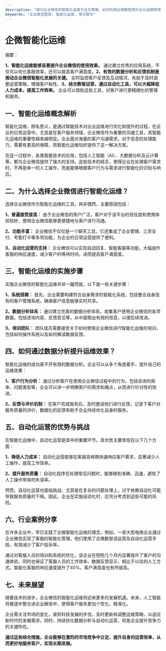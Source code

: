 ```yaml
---
description: "探讨企业微信的智能化运维方法与策略，如何利用企微数智提升企业运营效率、优化客户管理。"
keywords: "企业微信营销, 智能化运维, 聚合聊天"
---
```

# 企微智能化运维

摘要：

**1、智能化运维能够显著提升企业微信的使用效果。** 通过建立优秀的应用系统，不仅可以优化客服效率，还可以提高客户满意度。**2、有效的数据分析和反馈机制是推动企业微信智能化发展的关键。** 实时监控客户反馈及互动情况，有助于及时调整运营策略，增强客户粘性。**3、结合数智运营，通过自动化工具，可以大幅降低人力成本，提高工作效率。** 企业可以借助这些工具，对客户进行更精细化的管理和服务。

## 一、智能化运维概念解析

智能化运维，顾名思义，是通过智能技术对企业运维进行优化和提升的过程。在企业的日常运营中，尤其是在客户服务领域，企业微信作为重要的沟通工具，其智能化运维的重要性越来越明显。企业面对海量的客户沟通需求，对于信息的处理能力，需要有更高的保障，而智能化运维恰好提供了这一解决方案。

在这一过程中，各类智能技术的应用，包括人工智能（AI）、大数据分析及云计算等，都为企业微信提供了强大的支持。这些技术的结合，使得企业在处理客户需求时，不再是单一的人工操作，而是能够根据客户行为与需求进行智能化的识别与响应。

## 二、为什么选择企业微信进行智能化运维？

选择企业微信作为智能化运维的工具，并非偶然，主要原因包括：

**1、普遍接受度高：** 由于企业微信的用户广泛，客户对于该平台的信任度和使用体验较好，使用企业微信能够更便捷地与客户进行沟通。

**2、功能丰富：** 企业微信不仅仅是一个聊天工具，它还集成了企业管理、工资支付、考勤打卡等多项功能，为企业的日常运营提供了便利。

**3、自动化运营的支持：** 企业微信可以实现自动回复、智能客服等功能，大幅提升客服的响应速度，减少客户的等待时间，进而提高客户满意度。

## 三、智能化运维的实施步骤

实施企业微信的智能化运维并非一蹴而就，以下是一些关键步骤：

**1、系统搭建：** 首先，企业需要构建符合自身需求的智能化系统。包括整合自身现有的客户管理系统，确保客户信息能够实时共享。

**2、数据分析体系：** 通过建立完善的数据分析体系，收集客户使用企业微信的各项数据，包括咨询内容、反馈意见等，从中提取出有效的信息，以便后续改进。

**3、培训团队：** 团队成员需要接受关于如何使用企业微信进行智能化运维的培训，包括如何操作系统以及如何解读数据反馈。

## 四、如何通过数据分析提升运维效果？

智能化运维的成功离不开有效的数据分析。企业可以从多个角度着手，提升自己的运维效果：

**1、客户行为分析：** 通过分析客户在使用企业微信过程中的行为，包括咨询的频率、问题类型等，企业可以进一步明确客户的需求和痛点，从而进行针对性的改进。

**2、反馈与评价机制：** 在客户完成服务后，及时邀请他们进行反馈，记录下客户对服务质量的评价，数据化的反馈有助于企业持续优化自身的服务。

## 五、自动化运营的优势与挑战

在智能化运维中，自动化运营是其中的重要环节。其优势主要体现在以下几个方面：

**1、降低人力成本：** 自动化运营能够在客服高峰期快速响应客户需求，显著减少人工操作，提高工作效率。

**2、提升服务质量：** 自动化程序在处理常见问题时，能够做到准确、迅速，避免了人工操作带来的失误率。

然而，自动化运营也面临挑战，尤其是在复杂的问题处理上，过于依赖自动化可能导致服务质量的下降。因此，企业在实施自动化时，应充分考虑到这些可能的风险。

## 六、行业案例分享

在许多企业中，早已实践了企微智能化运维的理念。例如，一家大型电商企业通过企业微信实现了客服的智能化管理。他们使用了企微数智话运营及自动化运营手段，有效减少了客户投诉率。

通过对客服人员的培训和系统的优化，该企业在短短几个月内显著提升了客户的沟通体验，同时也保证了客服人员的工作效率。数据反馈显示，相比于以往的人工方式，智能化客服的响应速度提升了40%，客户满意度也有所提高。

## 七、未来展望

随着技术的进步，企业微信的智能化运维将迎来更多的发展机遇。未来，人工智能将被逐步整合进企业微信中，使得客户服务更加个性化、精准化。

企业需关注市场的变化，紧抓科技发展的步伐，及时更新和调整运维策略，以适应新时代的发展需求。同时，持续优化数据分析与自动化运营，将是企业提升竞争力的关键所在。

**通过这些综合措施，企业能够在激烈的市场竞争中立足，提升自身的运营效率，从而更好地服务客户，实现长期发展。**
